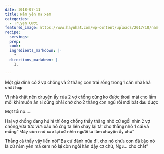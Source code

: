 ```yaml
---
date: 2018-07-11
title: Nằm yên mà xem
categories:
  - Truyện Cười
featured_image: https://www.haynhat.com/wp-content/uploads/2017/10/nam-yen-ma-xem-300x160.jpg
recipe:
  servings:  
  prep:  
  cook:  
  ingredients_markdown: |-
    * 
  directions_markdown: |-
    1. 

---
```


Một gia đình có 2 vợ chồng và 2 thằng con trai sống trong 1 căn nhà khá chât hẹp

Vì nhà chật nên chuyện ấy của 2 vợ chồng cũng ko được thoải mái cho lắm mỗi khi muốn ân ái cũng phải chờ cho 2 thằng con ngủ rồi mới bắt đầu được

Một tối nọ…..

Hai vợ chồng đang hú hí thì ông chồng thấy thằng nhỏ cứ ngồi nhìn 2 vợ chồng,vừa tức vừa xấu hổ ông ta liền chạy lại tát cho thằng nhỏ 1 cái và mắng” Mày còn nhỏ sao lại cứ nhìn người ta làm chuyện ấy chứ”

Thằng cả thấy vậy liền nói” Ba cứ đánh nữa đi, cho nó chừa con đã bảo nó là cứ nằm yên mà xem nó lại còn ngồi hẳn dậy cơ chứ, Ngu… cho chết”
